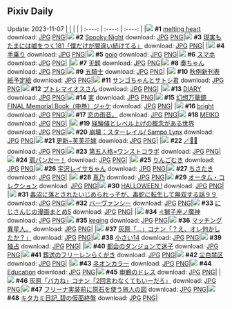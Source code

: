 ## Pixiv Daily
Update: 2023-11-07
|      |      |      |
| :----: | :----: | :----: |
|![](https://pixiv.microyu.workers.dev/c/240x480/img-master/img/2023/11/05/00/00/34/113143186_p0_master1200.jpg) **#1** [melting heart](https://www.pixiv.net/artworks/113143186) download: [JPG](https://pixiv.microyu.workers.dev/img-original/img/2023/11/05/00/00/34/113143186_p0.jpg) [PNG](https://pixiv.microyu.workers.dev/img-original/img/2023/11/05/00/00/34/113143186_p0.png)|![](https://pixiv.microyu.workers.dev/c/240x480/img-master/img/2023/11/05/00/00/28/113143162_p0_master1200.jpg) **#2** [Spooky Night](https://www.pixiv.net/artworks/113143162) download: [JPG](https://pixiv.microyu.workers.dev/img-original/img/2023/11/05/00/00/28/113143162_p0.jpg) [PNG](https://pixiv.microyu.workers.dev/img-original/img/2023/11/05/00/00/28/113143162_p0.png)|![](https://pixiv.microyu.workers.dev/c/240x480/img-master/img/2023/11/05/18/18/02/113163205_p0_master1200.jpg) **#3** [現実もたまには嘘をつく181「僕だけが間違い続けてる」](https://www.pixiv.net/artworks/113163205) download: [JPG](https://pixiv.microyu.workers.dev/img-original/img/2023/11/05/18/18/02/113163205_p0.jpg) [PNG](https://pixiv.microyu.workers.dev/img-original/img/2023/11/05/18/18/02/113163205_p0.png)|
|![](https://pixiv.microyu.workers.dev/c/240x480/img-master/img/2023/11/05/00/02/50/113143462_p0_master1200.jpg) **#4** [手乗り](https://www.pixiv.net/artworks/113143462) download: [JPG](https://pixiv.microyu.workers.dev/img-original/img/2023/11/05/00/02/50/113143462_p0.jpg) [PNG](https://pixiv.microyu.workers.dev/img-original/img/2023/11/05/00/02/50/113143462_p0.png)|![](https://pixiv.microyu.workers.dev/c/240x480/img-master/img/2023/11/06/00/00/25/113175441_p0_master1200.jpg) **#5** [gojo](https://www.pixiv.net/artworks/113175441) download: [JPG](https://pixiv.microyu.workers.dev/img-original/img/2023/11/06/00/00/25/113175441_p0.jpg) [PNG](https://pixiv.microyu.workers.dev/img-original/img/2023/11/06/00/00/25/113175441_p0.png)|![](https://pixiv.microyu.workers.dev/c/240x480/img-master/img/2023/11/06/17/59/16/113191473_p0_master1200.jpg) **#6** [スマホ](https://www.pixiv.net/artworks/113191473) download: [JPG](https://pixiv.microyu.workers.dev/img-original/img/2023/11/06/17/59/16/113191473_p0.jpg) [PNG](https://pixiv.microyu.workers.dev/img-original/img/2023/11/06/17/59/16/113191473_p0.png)|
|![](https://pixiv.microyu.workers.dev/c/240x480/img-master/img/2023/11/05/08/26/50/113151450_p0_master1200.jpg) **#7** [无题](https://www.pixiv.net/artworks/113151450) download: [JPG](https://pixiv.microyu.workers.dev/img-original/img/2023/11/05/08/26/50/113151450_p0.jpg) [PNG](https://pixiv.microyu.workers.dev/img-original/img/2023/11/05/08/26/50/113151450_p0.png)|![](https://pixiv.microyu.workers.dev/c/240x480/img-master/img/2023/11/05/06/55/36/113150354_p0_master1200.jpg) **#8** [奏ちゃん](https://www.pixiv.net/artworks/113150354) download: [JPG](https://pixiv.microyu.workers.dev/img-original/img/2023/11/05/06/55/36/113150354_p0.jpg) [PNG](https://pixiv.microyu.workers.dev/img-original/img/2023/11/05/06/55/36/113150354_p0.png)|![](https://pixiv.microyu.workers.dev/c/240x480/img-master/img/2023/11/05/00/34/53/113144644_p0_master1200.jpg) **#9** [五騎士](https://www.pixiv.net/artworks/113144644) download: [JPG](https://pixiv.microyu.workers.dev/img-original/img/2023/11/05/00/34/53/113144644_p0.jpg) [PNG](https://pixiv.microyu.workers.dev/img-original/img/2023/11/05/00/34/53/113144644_p0.png)|
|![](https://pixiv.microyu.workers.dev/c/240x480/img-master/img/2023/11/05/23/11/28/113173689_p0_master1200.jpg) **#10** [秋例新刊表紙予定絵](https://www.pixiv.net/artworks/113173689) download: [JPG](https://pixiv.microyu.workers.dev/img-original/img/2023/11/05/23/11/28/113173689_p0.jpg) [PNG](https://pixiv.microyu.workers.dev/img-original/img/2023/11/05/23/11/28/113173689_p0.png)|![](https://pixiv.microyu.workers.dev/c/240x480/img-master/img/2023/11/06/20/24/24/113165037_p0_master1200.jpg) **#11** [サンゴちゃんとサトシ君](https://www.pixiv.net/artworks/113165037) download: [JPG](https://pixiv.microyu.workers.dev/img-original/img/2023/11/06/20/24/24/113165037_p0.jpg) [PNG](https://pixiv.microyu.workers.dev/img-original/img/2023/11/06/20/24/24/113165037_p0.png)|![](https://pixiv.microyu.workers.dev/c/240x480/img-master/img/2023/11/05/00/00/27/113143158_p0_master1200.jpg) **#12** [プトレマイオスさん](https://www.pixiv.net/artworks/113143158) download: [JPG](https://pixiv.microyu.workers.dev/img-original/img/2023/11/05/00/00/27/113143158_p0.jpg) [PNG](https://pixiv.microyu.workers.dev/img-original/img/2023/11/05/00/00/27/113143158_p0.png)|
|![](https://pixiv.microyu.workers.dev/c/240x480/img-master/img/2023/11/05/09/05/28/113152037_p0_master1200.jpg) **#13** [DIARY](https://www.pixiv.net/artworks/113152037) download: [JPG](https://pixiv.microyu.workers.dev/img-original/img/2023/11/05/09/05/28/113152037_p0.jpg) [PNG](https://pixiv.microyu.workers.dev/img-original/img/2023/11/05/09/05/28/113152037_p0.png)|![](https://pixiv.microyu.workers.dev/c/240x480/img-master/img/2023/11/05/10/56/16/113153765_p0_master1200.jpg) **#14** [実](https://www.pixiv.net/artworks/113153765) download: [JPG](https://pixiv.microyu.workers.dev/img-original/img/2023/11/05/10/56/16/113153765_p0.jpg) [PNG](https://pixiv.microyu.workers.dev/img-original/img/2023/11/05/10/56/16/113153765_p0.png)|![](https://pixiv.microyu.workers.dev/c/240x480/img-master/img/2023/11/05/16/50/12/113161246_p0_master1200.jpg) **#15** [幻想万華鏡　FINAL Memorial Book（中巻）ジャケ](https://www.pixiv.net/artworks/113161246) download: [JPG](https://pixiv.microyu.workers.dev/img-original/img/2023/11/05/16/50/12/113161246_p0.jpg) [PNG](https://pixiv.microyu.workers.dev/img-original/img/2023/11/05/16/50/12/113161246_p0.png)|
|![](https://pixiv.microyu.workers.dev/c/240x480/img-master/img/2023/11/06/01/03/03/113177767_p0_master1200.jpg) **#16** [bright](https://www.pixiv.net/artworks/113177767) download: [JPG](https://pixiv.microyu.workers.dev/img-original/img/2023/11/06/01/03/03/113177767_p0.jpg) [PNG](https://pixiv.microyu.workers.dev/img-original/img/2023/11/06/01/03/03/113177767_p0.png)|![](https://pixiv.microyu.workers.dev/c/240x480/img-master/img/2023/11/05/09/48/33/113152630_p0_master1200.jpg) **#17** [恋の雨音。](https://www.pixiv.net/artworks/113152630) download: [JPG](https://pixiv.microyu.workers.dev/img-original/img/2023/11/05/09/48/33/113152630_p0.jpg) [PNG](https://pixiv.microyu.workers.dev/img-original/img/2023/11/05/09/48/33/113152630_p0.png)|![](https://pixiv.microyu.workers.dev/c/240x480/img-master/img/2023/11/05/17/00/00/113161477_p0_master1200.jpg) **#18** [MEIKO](https://www.pixiv.net/artworks/113161477) download: [JPG](https://pixiv.microyu.workers.dev/img-original/img/2023/11/05/17/00/00/113161477_p0.jpg) [PNG](https://pixiv.microyu.workers.dev/img-original/img/2023/11/05/17/00/00/113161477_p0.png)|
|![](https://pixiv.microyu.workers.dev/c/240x480/img-master/img/2023/11/05/16/10/17/113160341_p0_master1200.jpg) **#19** [経験値とレベル上げの概念がある世界](https://www.pixiv.net/artworks/113160341) download: [JPG](https://pixiv.microyu.workers.dev/img-original/img/2023/11/05/16/10/17/113160341_p0.jpg) [PNG](https://pixiv.microyu.workers.dev/img-original/img/2023/11/05/16/10/17/113160341_p0.png)|![](https://pixiv.microyu.workers.dev/c/240x480/img-master/img/2023/11/05/14/03/34/113157752_p0_master1200.jpg) **#20** [崩壊：スターレイル/ Sampo Lynx](https://www.pixiv.net/artworks/113157752) download: [JPG](https://pixiv.microyu.workers.dev/img-original/img/2023/11/05/14/03/34/113157752_p0.jpg) [PNG](https://pixiv.microyu.workers.dev/img-original/img/2023/11/05/14/03/34/113157752_p0.png)|![](https://pixiv.microyu.workers.dev/c/240x480/img-master/img/2023/11/05/00/20/30/113144154_p0_master1200.jpg) **#21** [更新~芙芙花嫁](https://www.pixiv.net/artworks/113144154) download: [JPG](https://pixiv.microyu.workers.dev/img-original/img/2023/11/05/00/20/30/113144154_p0.jpg) [PNG](https://pixiv.microyu.workers.dev/img-original/img/2023/11/05/00/20/30/113144154_p0.png)|
|![](https://pixiv.microyu.workers.dev/c/240x480/img-master/img/2023/11/05/00/31/00/113144523_p0_master1200.jpg) **#22** [🪄🎃👻](https://www.pixiv.net/artworks/113144523) download: [JPG](https://pixiv.microyu.workers.dev/img-original/img/2023/11/05/00/31/00/113144523_p0.jpg) [PNG](https://pixiv.microyu.workers.dev/img-original/img/2023/11/05/00/31/00/113144523_p0.png)|![](https://pixiv.microyu.workers.dev/c/240x480/img-master/img/2023/11/06/00/06/36/113175916_p0_master1200.jpg) **#23** [第五人格×ワンストコラボ](https://www.pixiv.net/artworks/113175916) download: [JPG](https://pixiv.microyu.workers.dev/img-original/img/2023/11/06/00/06/36/113175916_p0.jpg) [PNG](https://pixiv.microyu.workers.dev/img-original/img/2023/11/06/00/06/36/113175916_p0.png)|![](https://pixiv.microyu.workers.dev/c/240x480/img-master/img/2023/11/05/00/04/48/113143569_p0_master1200.jpg) **#24** [肩パンだー！](https://www.pixiv.net/artworks/113143569) download: [JPG](https://pixiv.microyu.workers.dev/img-original/img/2023/11/05/00/04/48/113143569_p0.jpg) [PNG](https://pixiv.microyu.workers.dev/img-original/img/2023/11/05/00/04/48/113143569_p0.png)|
|![](https://pixiv.microyu.workers.dev/c/240x480/img-master/img/2023/11/05/23/29/05/113174323_p0_master1200.jpg) **#25** [りんごむき](https://www.pixiv.net/artworks/113174323) download: [JPG](https://pixiv.microyu.workers.dev/img-original/img/2023/11/05/23/29/05/113174323_p0.jpg) [PNG](https://pixiv.microyu.workers.dev/img-original/img/2023/11/05/23/29/05/113174323_p0.png)|![](https://pixiv.microyu.workers.dev/c/240x480/img-master/img/2023/11/05/00/00/23/113143140_p0_master1200.jpg) **#26** [宇沢レイサちゃん](https://www.pixiv.net/artworks/113143140) download: [JPG](https://pixiv.microyu.workers.dev/img-original/img/2023/11/05/00/00/23/113143140_p0.jpg) [PNG](https://pixiv.microyu.workers.dev/img-original/img/2023/11/05/00/00/23/113143140_p0.png)|![](https://pixiv.microyu.workers.dev/c/240x480/img-master/img/2023/11/05/02/15/41/113147021_p0_master1200.jpg) **#27** [ちさたき](https://www.pixiv.net/artworks/113147021) download: [JPG](https://pixiv.microyu.workers.dev/img-original/img/2023/11/05/02/15/41/113147021_p0.jpg) [PNG](https://pixiv.microyu.workers.dev/img-original/img/2023/11/05/02/15/41/113147021_p0.png)|
|![](https://pixiv.microyu.workers.dev/c/240x480/img-master/img/2023/11/05/00/55/52/113145168_p0_master1200.jpg) **#28** [真乃](https://www.pixiv.net/artworks/113145168) download: [JPG](https://pixiv.microyu.workers.dev/img-original/img/2023/11/05/00/55/52/113145168_p0.jpg) [PNG](https://pixiv.microyu.workers.dev/img-original/img/2023/11/05/00/55/52/113145168_p0.png)|![](https://pixiv.microyu.workers.dev/c/240x480/img-master/img/2023/11/05/23/40/37/113174725_p0_master1200.jpg) **#29** [オータム・コレクション](https://www.pixiv.net/artworks/113174725) download: [JPG](https://pixiv.microyu.workers.dev/img-original/img/2023/11/05/23/40/37/113174725_p0.jpg) [PNG](https://pixiv.microyu.workers.dev/img-original/img/2023/11/05/23/40/37/113174725_p0.png)|![](https://pixiv.microyu.workers.dev/c/240x480/img-master/img/2023/11/05/15/48/49/113159897_p0_master1200.jpg) **#30** [HALLOWEEN !](https://www.pixiv.net/artworks/113159897) download: [JPG](https://pixiv.microyu.workers.dev/img-original/img/2023/11/05/15/48/49/113159897_p0.jpg) [PNG](https://pixiv.microyu.workers.dev/img-original/img/2023/11/05/15/48/49/113159897_p0.png)|
|![](https://pixiv.microyu.workers.dev/c/240x480/img-master/img/2023/11/05/19/20/59/113165754_p0_master1200.jpg) **#31** [毒沼に落とされたいじめられっ子が、毒蛇に転生して無双する話９９](https://www.pixiv.net/artworks/113165754) download: [JPG](https://pixiv.microyu.workers.dev/img-original/img/2023/11/05/19/20/59/113165754_p0.jpg) [PNG](https://pixiv.microyu.workers.dev/img-original/img/2023/11/05/19/20/59/113165754_p0.png)|![](https://pixiv.microyu.workers.dev/c/240x480/img-master/img/2023/11/06/19/00/05/113192928_p0_master1200.jpg) **#32** [バーヴァンシー](https://www.pixiv.net/artworks/113192928) download: [JPG](https://pixiv.microyu.workers.dev/img-original/img/2023/11/06/19/00/05/113192928_p0.jpg) [PNG](https://pixiv.microyu.workers.dev/img-original/img/2023/11/06/19/00/05/113192928_p0.png)|![](https://pixiv.microyu.workers.dev/c/240x480/img-master/img/2023/11/05/23/39/15/113174675_p0_master1200.jpg) **#33** [にじさんじの漫画まとめ5](https://www.pixiv.net/artworks/113174675) download: [JPG](https://pixiv.microyu.workers.dev/img-original/img/2023/11/05/23/39/15/113174675_p0.jpg) [PNG](https://pixiv.microyu.workers.dev/img-original/img/2023/11/05/23/39/15/113174675_p0.png)|
|![](https://pixiv.microyu.workers.dev/c/240x480/img-master/img/2023/11/06/00/00/42/113175506_p0_master1200.jpg) **#34** [♌獅子座ノ魔神](https://www.pixiv.net/artworks/113175506) download: [JPG](https://pixiv.microyu.workers.dev/img-original/img/2023/11/06/00/00/42/113175506_p0.jpg) [PNG](https://pixiv.microyu.workers.dev/img-original/img/2023/11/06/00/00/42/113175506_p0.png)|![](https://pixiv.microyu.workers.dev/c/240x480/img-master/img/2023/11/06/10/20/42/113184668_p0_master1200.jpg) **#35** [keqing](https://www.pixiv.net/artworks/113184668) download: [JPG](https://pixiv.microyu.workers.dev/img-original/img/2023/11/06/10/20/42/113184668_p0.jpg) [PNG](https://pixiv.microyu.workers.dev/img-original/img/2023/11/06/10/20/42/113184668_p0.png)|![](https://pixiv.microyu.workers.dev/c/240x480/img-master/img/2023/11/06/10/49/35/113184976_p0_master1200.jpg) **#36** [マッチング異星人。](https://www.pixiv.net/artworks/113184976) download: [JPG](https://pixiv.microyu.workers.dev/img-original/img/2023/11/06/10/49/35/113184976_p0.jpg) [PNG](https://pixiv.microyu.workers.dev/img-original/img/2023/11/06/10/49/35/113184976_p0.png)|
|![](https://pixiv.microyu.workers.dev/c/240x480/img-master/img/2023/11/05/12/00/16/113155082_p0_master1200.jpg) **#37** [灰原「…」コナン「？え、オレ何かしたか？」](https://www.pixiv.net/artworks/113155082) download: [JPG](https://pixiv.microyu.workers.dev/img-original/img/2023/11/05/12/00/16/113155082_p0.jpg) [PNG](https://pixiv.microyu.workers.dev/img-original/img/2023/11/05/12/00/16/113155082_p0.png)|![](https://pixiv.microyu.workers.dev/c/240x480/img-master/img/2023/11/05/01/39/31/113146248_p0_master1200.jpg) **#38** [小さい14](https://www.pixiv.net/artworks/113146248) download: [JPG](https://pixiv.microyu.workers.dev/img-original/img/2023/11/05/01/39/31/113146248_p0.jpg) [PNG](https://pixiv.microyu.workers.dev/img-original/img/2023/11/05/01/39/31/113146248_p0.png)|![](https://pixiv.microyu.workers.dev/c/240x480/img-master/img/2023/11/05/04/11/53/113148724_p0_master1200.jpg) **#39** [独占](https://www.pixiv.net/artworks/113148724) download: [JPG](https://pixiv.microyu.workers.dev/img-original/img/2023/11/05/04/11/53/113148724_p0.jpg) [PNG](https://pixiv.microyu.workers.dev/img-original/img/2023/11/05/04/11/53/113148724_p0.png)|
|![](https://pixiv.microyu.workers.dev/c/240x480/img-master/img/2023/11/05/00/00/20/113143133_p0_master1200.jpg) **#40** [都会のダンジョンで迷子](https://www.pixiv.net/artworks/113143133) download: [JPG](https://pixiv.microyu.workers.dev/img-original/img/2023/11/05/00/00/20/113143133_p0.jpg) [PNG](https://pixiv.microyu.workers.dev/img-original/img/2023/11/05/00/00/20/113143133_p0.png)|![](https://pixiv.microyu.workers.dev/c/240x480/img-master/img/2023/11/05/18/30/36/113164150_p0_master1200.jpg) **#41** [葬送のフリーレンらくがき](https://www.pixiv.net/artworks/113164150) download: [JPG](https://pixiv.microyu.workers.dev/img-original/img/2023/11/05/18/30/36/113164150_p0.jpg) [PNG](https://pixiv.microyu.workers.dev/img-original/img/2023/11/05/18/30/36/113164150_p0.png)|![](https://pixiv.microyu.workers.dev/c/240x480/img-master/img/2023/11/05/16/27/34/113160748_p0_master1200.jpg) **#42** [尘白禁区](https://www.pixiv.net/artworks/113160748) download: [JPG](https://pixiv.microyu.workers.dev/img-original/img/2023/11/05/16/27/34/113160748_p0.jpg) [PNG](https://pixiv.microyu.workers.dev/img-original/img/2023/11/05/16/27/34/113160748_p0.png)|
|![](https://pixiv.microyu.workers.dev/c/240x480/img-master/img/2023/11/06/00/00/22/113175430_p0_master1200.jpg) **#43** [ネオンカラー](https://www.pixiv.net/artworks/113175430) download: [JPG](https://pixiv.microyu.workers.dev/img-original/img/2023/11/06/00/00/22/113175430_p0.jpg) [PNG](https://pixiv.microyu.workers.dev/img-original/img/2023/11/06/00/00/22/113175430_p0.png)|![](https://pixiv.microyu.workers.dev/c/240x480/img-master/img/2023/11/05/13/02/13/113156404_p0_master1200.jpg) **#44** [Education](https://www.pixiv.net/artworks/113156404) download: [JPG](https://pixiv.microyu.workers.dev/img-original/img/2023/11/05/13/02/13/113156404_p0.jpg) [PNG](https://pixiv.microyu.workers.dev/img-original/img/2023/11/05/13/02/13/113156404_p0.png)|![](https://pixiv.microyu.workers.dev/c/240x480/img-master/img/2023/11/06/17/20/12/113190746_p0_master1200.jpg) **#45** [申鶴のドレス](https://www.pixiv.net/artworks/113190746) download: [JPG](https://pixiv.microyu.workers.dev/img-original/img/2023/11/06/17/20/12/113190746_p0.jpg) [PNG](https://pixiv.microyu.workers.dev/img-original/img/2023/11/06/17/20/12/113190746_p0.png)|
|![](https://pixiv.microyu.workers.dev/c/240x480/img-master/img/2023/11/06/13/53/54/113187677_p0_master1200.jpg) **#46** [灰原「バカね」コナン「2回言わなくてもいーだろ」](https://www.pixiv.net/artworks/113187677) download: [JPG](https://pixiv.microyu.workers.dev/img-original/img/2023/11/06/13/53/54/113187677_p0.jpg) [PNG](https://pixiv.microyu.workers.dev/img-original/img/2023/11/06/13/53/54/113187677_p0.png)|![](https://pixiv.microyu.workers.dev/c/240x480/img-master/img/2023/11/05/20/54/56/113168784_p0_master1200.jpg) **#47** [フリーナ実装前に原石を使う旅人の図](https://www.pixiv.net/artworks/113168784) download: [JPG](https://pixiv.microyu.workers.dev/img-original/img/2023/11/05/20/54/56/113168784_p0.jpg) [PNG](https://pixiv.microyu.workers.dev/img-original/img/2023/11/05/20/54/56/113168784_p0.png)|![](https://pixiv.microyu.workers.dev/c/240x480/img-master/img/2023/11/06/22/27/03/113198956_p0_master1200.jpg) **#48** [キタカミ日記_碧の仮面終盤](https://www.pixiv.net/artworks/113198956) download: [JPG](https://pixiv.microyu.workers.dev/img-original/img/2023/11/06/22/27/03/113198956_p0.jpg) [PNG](https://pixiv.microyu.workers.dev/img-original/img/2023/11/06/22/27/03/113198956_p0.png)|
